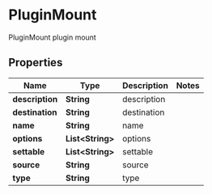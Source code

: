 

# PluginMount

PluginMount plugin mount
## Properties

Name | Type | Description | Notes
------------ | ------------- | ------------- | -------------
**description** | **String** | description | 
**destination** | **String** | destination | 
**name** | **String** | name | 
**options** | **List&lt;String&gt;** | options | 
**settable** | **List&lt;String&gt;** | settable | 
**source** | **String** | source | 
**type** | **String** | type | 



